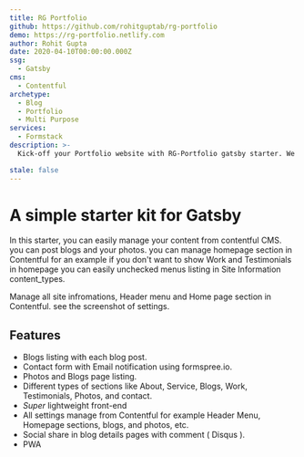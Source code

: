 ```yaml
---
title: RG Portfolio
github: https://github.com/rohitguptab/rg-portfolio
demo: https://rg-portfolio.netlify.com
author: Rohit Gupta
date: 2020-04-10T00:00:00.000Z
ssg:
  - Gatsby
cms:
  - Contentful
archetype:
  - Blog
  - Portfolio
  - Multi Purpose
services:
  - Formstack
description: >-
  Kick-off your Portfolio website with RG-Portfolio gatsby starter. We have used Gatsby + Contenful.

stale: false
---
```


# A simple starter kit for Gatsby

In this starter, you can easily manage your content from contentful CMS. you can post blogs and your photos. you can manage homepage section in Contentful for an example if you don't want to show Work and Testimonials in homepage you can easily unchecked menus listing in Site Information content_types.

Manage all site infromations, Header menu and Home page section in Contentful. see the screenshot of settings.

## Features

- Blogs listing with each blog post.
- Contact form with Email notification using formspree.io.
- Photos and Blogs page listing.
- Different types of sections like About, Service, Blogs, Work, Testimonials, Photos, and contact.
- _Super_ lightweight front-end
- All settings manage from Contentful for example Header Menu, Homepage sections, blogs, and photos, etc.
- Social share in blog details pages with comment ( Disqus ).
- PWA
